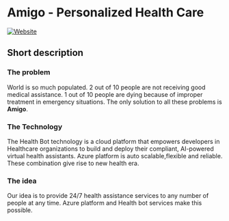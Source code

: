 # Amigo - Personalized Health Care

[![Website](https://img.shields.io/badge/View-Website-blue)](https://mango-ground-077a4db10.2.azurestaticapps.net)

## Short description

### The problem

World is so much populated. 2 out of 10 people are not receiving good medical assistance. 1 out of 10 people are dying because of improper treatment in emergency situations. The only solution to all these problems is **Amigo**.

### The Technology

The Health Bot technology is a cloud platform that empowers developers in Healthcare organizations to build and deploy their compliant, AI-powered virtual health assistants. Azure platform is auto scalable,flexible and reliable. These combination give rise to new health era.

### The idea

Our idea is to provide 24/7 health assistance services to any number of people at any time. Azure platform and Health bot services make this possible.


